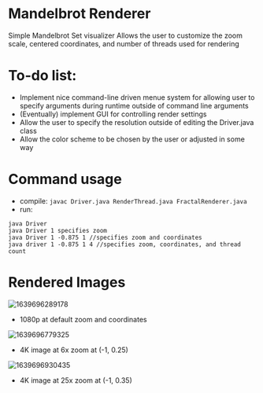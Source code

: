 # Mandelbrot Renderer

Simple Mandelbrot Set visualizer
Allows the user to customize the zoom scale, centered coordinates, and number of threads used for rendering

# To-do list:
- Implement nice command-line driven menue system for allowing user to specify arguments during runtime outside of command line arguments
- (Eventually) implement GUI for controlling render settings
- Allow the user to specify the resolution outside of editing the Driver.java class
- Allow the color scheme to be chosen by the user or adjusted in some way

# Command usage
- compile: ```javac Driver.java RenderThread.java FractalRenderer.java```
- run: 
```
java Driver
java Driver 1 specifies zoom
java Driver 1 -0.875 1 //specifies zoom and coordinates
java driver 1 -0.875 1 4 //specifies zoom, coordinates, and thread count
```

# Rendered Images
![1639696289178](https://user-images.githubusercontent.com/71954677/146462631-ffb40527-e39c-44f7-95f7-7765dc6eac18.png)
- 1080p at default zoom and coordinates

![1639696779325](https://user-images.githubusercontent.com/71954677/146463168-73e8452d-f484-4b76-a79d-d1a7b62b35cf.png)
- 4K image at 6x zoom at (-1, 0.25)

![1639696930435](https://user-images.githubusercontent.com/71954677/146463474-5a6be172-fda9-4dd8-98d4-ece2f79bae06.png)
- 4K image at 25x zoom at (-1, 0.35)

